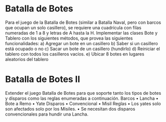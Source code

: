 # Batalla de Botes
 Para el juego de la Batalla de Botes (similar a Batalla Naval, pero con barcos que ocupan un solo casillero), se requiere una cuadrícula con filas numeradas de 1 a 8 y letras de A hasta la H.
 Implementar las clases Bote y Tablero con los siguientes métodos, que provea las siguientes funcionalidades:
a) Agregar un bote en un casillero
b) Saber si un casillero está ocupado o no
c) Sacar un bote de un casillero (hundirlo)
d) Reiniciar el tablero con todos los casilleros vacíos.
e) Ubicar 8 botes en lugares aleatorios del tablero
# Batalla de Botes II
Extender el juego Batalla de Botes para que soporte tanto los tipos de botes y disparos como las reglas enumeradas a continuación.
Barcos
• Lancha
• Bote a Remo
• Yate
Disparos
• Convencional
• Misil
Reglas
• Los yates solo son afectados solo por los Misiles.
• Se necesitan dos disparos convencionales para hundir una Lancha.
